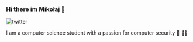 ### Hi there im Mikołaj 👋
![twitter](https://img.shields.io/twitter/follow/m_kozakiewicz?label=Twitter&style=social)

I am a computer science student with a passion for computer security 🥳 📕📘 

